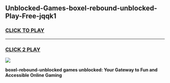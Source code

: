 
## Unblocked-Games-boxel-rebound-unblocked-Play-Free-jqqk1
<h3>
<a href="https://premium76.site?title=boxel-rebound-unblocked&ref=19M">CLICK TO PLAY</a></h3>
<hr>

<h3>
<a href="https://premium76.site?title=boxel-rebound-unblocked&ref=19M">CLICK 2 PLAY</a>
  
</h3>

<a href="https://premium76.site?title=boxel-rebound-unblocked&ref=19M"><img src="https://clearcache.store/games.png"></a>


**boxel-rebound-unblocked games unblocked: Your Gateway to Fun and Accessible Online Gaming**
